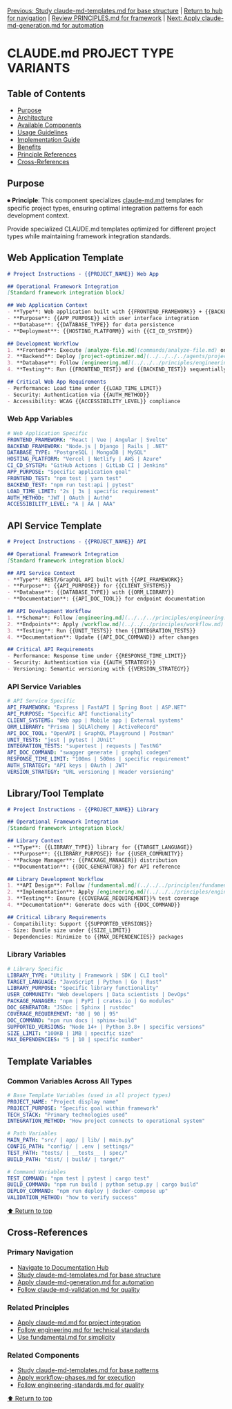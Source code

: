
[Previous: Study claude-md-templates.md for base structure](../claude-md-templates.md) | [Return to hub for navigation](../../philosophy/index.md) | [Review PRINCIPLES.md for framework](../principles/PRINCIPLES.md) | [Next: Apply claude-md-generation.md for automation](claude-md-generation.md)

# CLAUDE.md PROJECT TYPE VARIANTS

## Table of Contents
- [Purpose](#purpose)
- [Architecture](#architecture)
- [Available Components](#available-components)
- [Usage Guidelines](#usage-guidelines)
- [Implementation Guide](#implementation-guide)
- [Benefits](#benefits)
- [Principle References](#principle-references)
- [Cross-References](#cross-references)

## Purpose

⏺ **Principle**: This component specializes [claude-md.md](../../../principles/claude-md.md) templates for specific project types, ensuring optimal integration patterns for each development context.

Provide specialized CLAUDE.md templates optimized for different project types while maintaining framework integration standards.

## Web Application Template

```markdown
# Project Instructions - {{PROJECT_NAME}} Web App

## Operational Framework Integration
[Standard framework integration block]

## Web Application Context
- **Type**: Web application built with {{FRONTEND_FRAMEWORK}} + {{BACKEND_FRAMEWORK}}
- **Purpose**: {{APP_PURPOSE}} with user interface integration
- **Database**: {{DATABASE_TYPE}} for data persistence
- **Deployment**: {{HOSTING_PLATFORM}} with {{CI_CD_SYSTEM}}

## Development Workflow
1. **Frontend**: Execute [analyze-file.md](commands/analyze-file.md) on templates/components/
2. **Backend**: Deploy [project-optimizer.md](../../../../agents/project-management/coordination/project-optimizer.md) for API analysis
3. **Database**: Follow [engineering.md](../../../principles/engineering.md) for schema design
4. **Testing**: Run {{FRONTEND_TEST}} and {{BACKEND_TEST}} sequentially

## Critical Web App Requirements
- Performance: Load time under {{LOAD_TIME_LIMIT}}
- Security: Authentication via {{AUTH_METHOD}}
- Accessibility: WCAG {{ACCESSIBILITY_LEVEL}} compliance
```

### Web App Variables
```yaml
# Web Application Specific
FRONTEND_FRAMEWORK: "React | Vue | Angular | Svelte"
BACKEND_FRAMEWORK: "Node.js | Django | Rails | .NET"
DATABASE_TYPE: "PostgreSQL | MongoDB | MySQL"
HOSTING_PLATFORM: "Vercel | Netlify | AWS | Azure"
CI_CD_SYSTEM: "GitHub Actions | GitLab CI | Jenkins"
APP_PURPOSE: "Specific application goal"
FRONTEND_TEST: "npm test | yarn test"
BACKEND_TEST: "npm run test:api | pytest"
LOAD_TIME_LIMIT: "2s | 3s | specific requirement"
AUTH_METHOD: "JWT | OAuth | Auth0"
ACCESSIBILITY_LEVEL: "A | AA | AAA"
```

## API Service Template

```markdown
# Project Instructions - {{PROJECT_NAME}} API

## Operational Framework Integration
[Standard framework integration block]

## API Service Context
- **Type**: REST/GraphQL API built with {{API_FRAMEWORK}}
- **Purpose**: {{API_PURPOSE}} for {{CLIENT_SYSTEMS}}
- **Database**: {{DATABASE_TYPE}} with {{ORM_LIBRARY}}
- **Documentation**: {{API_DOC_TOOL}} for endpoint documentation

## API Development Workflow
1. **Schema**: Follow [engineering.md](../../../principles/engineering.md) for design
2. **Endpoints**: Apply [workflow.md](../../../principles/workflow.md) for implementation
3. **Testing**: Run {{UNIT_TESTS}} then {{INTEGRATION_TESTS}}
4. **Documentation**: Update {{API_DOC_COMMAND}} after changes

## Critical API Requirements
- Performance: Response time under {{RESPONSE_TIME_LIMIT}}
- Security: Authentication via {{AUTH_STRATEGY}}
- Versioning: Semantic versioning with {{VERSION_STRATEGY}}
```

### API Service Variables
```yaml
# API Service Specific
API_FRAMEWORK: "Express | FastAPI | Spring Boot | ASP.NET"
API_PURPOSE: "Specific API functionality"
CLIENT_SYSTEMS: "Web app | Mobile app | External systems"
ORM_LIBRARY: "Prisma | SQLAlchemy | ActiveRecord"
API_DOC_TOOL: "OpenAPI | GraphQL Playground | Postman"
UNIT_TESTS: "jest | pytest | JUnit"
INTEGRATION_TESTS: "supertest | requests | TestNG"
API_DOC_COMMAND: "swagger generate | graphql codegen"
RESPONSE_TIME_LIMIT: "100ms | 500ms | specific requirement"
AUTH_STRATEGY: "API keys | OAuth | JWT"
VERSION_STRATEGY: "URL versioning | Header versioning"
```

## Library/Tool Template

```markdown
# Project Instructions - {{PROJECT_NAME}} Library

## Operational Framework Integration
[Standard framework integration block]

## Library Context
- **Type**: {{LIBRARY_TYPE}} library for {{TARGET_LANGUAGE}}
- **Purpose**: {{LIBRARY_PURPOSE}} for {{USER_COMMUNITY}}
- **Package Manager**: {{PACKAGE_MANAGER}} distribution
- **Documentation**: {{DOC_GENERATOR}} for API reference

## Library Development Workflow
1. **API Design**: Follow [fundamental.md](../../../principles/fundamental.md) for simplicity
2. **Implementation**: Apply [engineering.md](../../../principles/engineering.md) standards
3. **Testing**: Ensure {{COVERAGE_REQUIREMENT}}% test coverage
4. **Documentation**: Generate docs with {{DOC_COMMAND}}

## Critical Library Requirements
- Compatibility: Support {{SUPPORTED_VERSIONS}}
- Size: Bundle size under {{SIZE_LIMIT}}
- Dependencies: Minimize to {{MAX_DEPENDENCIES}} packages
```

### Library Variables
```yaml
# Library Specific
LIBRARY_TYPE: "Utility | Framework | SDK | CLI tool"
TARGET_LANGUAGE: "JavaScript | Python | Go | Rust"
LIBRARY_PURPOSE: "Specific library functionality"
USER_COMMUNITY: "Web developers | Data scientists | DevOps"
PACKAGE_MANAGER: "npm | PyPI | crates.io | Go modules"
DOC_GENERATOR: "JSDoc | Sphinx | rustdoc"
COVERAGE_REQUIREMENT: "80 | 90 | 95"
DOC_COMMAND: "npm run docs | sphinx-build"
SUPPORTED_VERSIONS: "Node 14+ | Python 3.8+ | specific versions"
SIZE_LIMIT: "100KB | 1MB | specific size"
MAX_DEPENDENCIES: "5 | 10 | specific number"
```

## Template Variables

### Common Variables Across All Types
```yaml
# Base Template Variables (used in all project types)
PROJECT_NAME: "Project display name"
PROJECT_PURPOSE: "Specific goal within framework"
TECH_STACK: "Primary technologies used"
INTEGRATION_METHOD: "How project connects to operational system"

# Path Variables
MAIN_PATH: "src/ | app/ | lib/ | main.py"
CONFIG_PATH: "config/ | .env | settings/"
TEST_PATH: "tests/ | __tests__ | spec/"
BUILD_PATH: "dist/ | build/ | target/"

# Command Variables
TEST_COMMAND: "npm test | pytest | cargo test"
BUILD_COMMAND: "npm run build | python setup.py | cargo build"
DEPLOY_COMMAND: "npm run deploy | docker-compose up"
VALIDATION_METHOD: "how to verify success"
```

[⬆ Return to top](#claude-md-project-type-variants)

## Cross-References

### Primary Navigation
- [Navigate to Documentation Hub](../../philosophy/index.md)
- [Study claude-md-templates.md for base structure](../claude-md-templates.md)
- [Apply claude-md-generation.md for automation](claude-md-generation.md)
- [Follow claude-md-validation.md for quality](claude-md-validation.md)

### Related Principles
- [Apply claude-md.md for project integration](../../../principles/claude-md.md)
- [Follow engineering.md for technical standards](../../../principles/engineering.md)
- [Use fundamental.md for simplicity](../../../principles/fundamental.md)

### Related Components
- [Study claude-md-templates.md for base patterns](../claude-md-templates.md)
- [Apply workflow-phases.md for execution](../workflow-phases.md)
- [Follow engineering-standards.md for quality](../engineering-standards.md)

[⬆ Return to top](#claude-md-project-type-variants)
